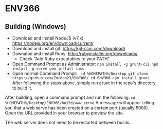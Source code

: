 # ENV366

## Building (Windows)
- Download and install NodeJS (v7.x): https://nodejs.org/en/download/current/
- Download and install git: https://git-scm.com/download/
- Downalod and install Ruby: http://rubyinstaller.org/downloads/
  - Check "Add Ruby executables to your PATH"
- Open Command Prompt as Administrator:
`
  npm install -g grunt-cli
  npm install -g serve
  gem install sass
`
- Open normal Command Prompt:
` 
  cd %HOMEPATH%/Desktop
  git clone https://github.com/Zordon23/ENV366/
  cd ENV366
  npm install
  grunt
` 
After following the steps above, simply run `grunt` in the repo's directory to build it.

After building, open a command prompt and run the following:
`
  cd %HOMEPATH%/Desktop/ENV366/build/www
  serve
` 
A message will appear telling you that a web serve has been created on a certain port (usually 5000). Open the URL provided in your browser to preview the site.

The web server does not need to be restarted between builds.

